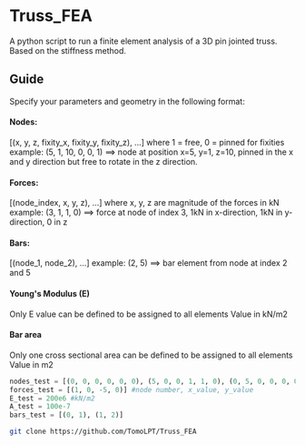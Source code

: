 # Truss_FEA

A python script to run a finite element analysis of a 3D pin jointed truss. Based on the stiffness method.

## Guide

Specify your parameters and geometry in the following format:
#### Nodes:
[(x, y, z, fixity_x, fixity_y, fixity_z), ...] 
where 1 = free, 0 = pinned for fixities
example: 
(5, 1, 10, 0, 0, 1) ==> node at position x=5, y=1, z=10, pinned in the x and y direction but free to rotate in the z direction.

#### Forces:
[(node_index, x, y, z), ...]
where x, y, z are magnitude of the forces in kN
example:
(3, 1, 1, 0) ==> force at node of index 3,  1kN in x-direction, 1kN in y-direction, 0 in z

#### Bars:
[(node_1, node_2), ...]
example:
(2, 5) ==> bar element from node at index 2 and 5

#### Young's Modulus (E)
Only E value can be defined to be assigned to all elements
Value in kN/m2

#### Bar area
Only one cross sectional area can be defined to be assigned to all elements
Value in m2

~~~python
nodes_test = [(0, 0, 0, 0, 0, 0), (5, 0, 0, 1, 1, 0), (0, 5, 0, 0, 0, 0)] #0 = restrained
forces_test = [(1, 0, -5, 0)] #node number, x_value, y_value
E_test = 200e6 #kN/m2
A_test = 100e-7
bars_test = [(0, 1), (1, 2)]
~~~
	
~~~sh
git clone https://github.com/TomoLPT/Truss_FEA
~~~
